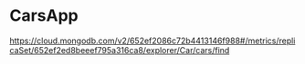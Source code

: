 # CarsApp

https://cloud.mongodb.com/v2/652ef2086c72b4413146f988#/metrics/replicaSet/652ef2ed8beeef795a316ca8/explorer/Car/cars/find
